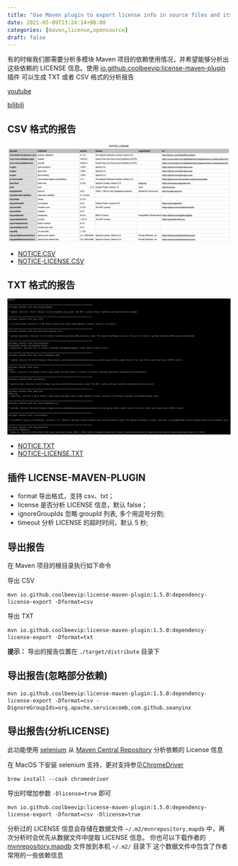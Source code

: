 ```yaml
---
title: "Use Maven plugin to export license info in source files and its optional dependencies"
date: 2021-05-09T13:24:14+08:00
categories: [maven,license,opensource]
draft: false
---
```


有的时候我们那需要分析多模块 Maven 项目的依赖使用情况，并希望能够分析出这些依赖的 LICENSE 信息。使用 [io.github.coolbeevip:license-maven-plugin](https://github.com/coolbeevip/license-maven-plugin) 插件
可以生成 TXT 或者 CSV 格式的分析报告

[youtube](https://www.youtube.com/watch?v=hhC0m-OZgfM)

[bilibili](https://www.bilibili.com/video/BV1qU4y1t7M4/)

## CSV 格式的报告

![image-notice-csv](/images/posts/maven-export-dependencies-analyse-license/notice-csv.png)

* [NOTICE.CSV](https://github.com/coolbeevip/license-maven-plugin/blob/master/samples/NOTICE.CSV)
* [NOTICE-LICENSE.CSV](https://github.com/coolbeevip/license-maven-plugin/blob/master/samples/NOTICE-LICENSE.CSV)

## TXT 格式的报告

![image-notice-txt](/images/posts/maven-export-dependencies-analyse-license/notice-txt.png)

* [NOTICE.TXT](https://github.com/coolbeevip/license-maven-plugin/blob/master/samples/NOTICE.TXT)
* [NOTICE-LICENSE.TXT](https://github.com/coolbeevip/license-maven-plugin/blob/master/samples/NOTICE-LICENSE.TXT)

## 插件 LICENSE-MAVEN-PLUGIN

* format 导出格式，支持 csv、txt；
* license 是否分析 LICENSE 信息，默认 false；
* ignoreGroupIds 忽略 groupId 列表, 多个用逗号分割;
* timeout 分析 LICENSE 的超时时间，默认 5 秒;

## 导出报告

在 Maven 项目的根目录执行如下命令

导出 CSV

```shell
mvn io.github.coolbeevip:license-maven-plugin:1.5.0:dependency-license-export -Dformat=csv
```

导出 TXT

```shell
mvn io.github.coolbeevip:license-maven-plugin:1.5.0:dependency-license-export -Dformat=txt
````

**提示：** 导出的报告位置在 `./target/distribute` 目录下

## 导出报告(忽略部分依赖)

```shell
mvn io.github.coolbeevip:license-maven-plugin:1.5.0:dependency-license-export -Dformat=csv -DignoreGroupIds=org.apache.servicecomb,com.github.seanyinx
```

## 导出报告(分析LICENSE)

此功能使用 [selenium](https://github.com/SeleniumHQ/selenium) 从 [Maven Central Repository](https://search.maven.org/) 分析依赖的 License 信息

在 MacOS 下安装 selenium 支持，更对支持参见[ChromeDriver](https://github.com/SeleniumHQ/selenium/wiki/ChromeDriver)

```
brew install --cask chromedriver
```

导出时增加参数 `-Dlicense=true` 即可

```shell
mvn io.github.coolbeevip:license-maven-plugin:1.5.0:dependency-license-export -Dformat=csv -Dlicense=true
```

分析过的 LICENSE 信息会存储在数据文件 `~/.m2/mvnrepository.mapdb` 中，再次分析时会优先从数据文件中提取 LICENSE 信息。
你也可以下载作者的 [mvnrepository.mapdb](https://github.com/coolbeevip/license-maven-plugin/blob/master/db/mvnrepository.mapdb) 文件放到本机 `~/.m2/` 目录下
这个数据文件中包含了作者常用的一些依赖信息